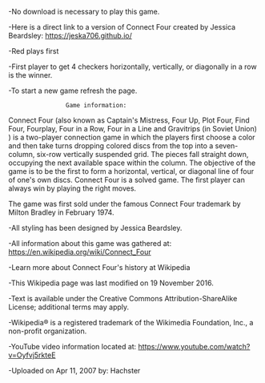 
-No download is necessary to play this game.

-Here is a direct link to a version of Connect Four created
 by Jessica Beardsley: https://jeska706.github.io/

-Red plays first

-First player to get 4 checkers horizontally, vertically,
 or diagonally in a row is the winner.

-To start a new game refresh the page.


                    Game information:
 Connect Four (also known as Captain's Mistress, Four Up,
 Plot Four, Find Four, Fourplay, Four in a Row, Four in a
 Line and Gravitrips (in Soviet Union) ) is a two-player
 connection game in which the players first choose a color
 and then take turns dropping colored discs from the top into
 a seven-column, six-row vertically suspended grid.
 The pieces fall straight down, occupying the next available
 space within the column. The objective of the game is to be
 the first to form a horizontal, vertical, or diagonal line
 of four of one's own discs. Connect Four is a solved game.
 The first player can always win by playing the right moves.

 The game was first sold under the famous Connect Four trademark
 by Milton Bradley in February 1974.


-All styling has been designed by Jessica Beardsley.

-All information about this game was gathered at:
        https://en.wikipedia.org/wiki/Connect_Four

-Learn more about Connect Four's history at Wikipedia

-This Wikipedia page was last modified on 19 November 2016.

-Text is available under the Creative Commons Attribution-ShareAlike
 License; additional terms may apply.

-Wikipedia® is a registered trademark of the Wikimedia
 Foundation, Inc., a non-profit
 organization.

 -YouTube video information located at:
 https://www.youtube.com/watch?v=Oyfvj5rkteE

 -Uploaded on Apr 11, 2007 by: Hachster
